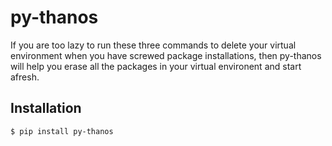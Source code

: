 # py-thanos

If you are too lazy to run these three commands to delete your virtual environment when you have screwed package installations, then py-thanos will help you erase all the packages in your virtual environent and start afresh.


## Installation

```bash
$ pip install py-thanos
```
